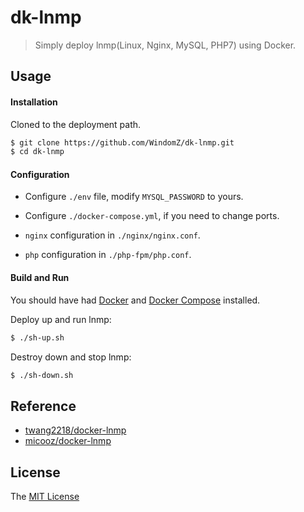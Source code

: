 # dk-lnmp

> Simply deploy lnmp(Linux, Nginx, MySQL, PHP7) using Docker.

## Usage

#### Installation

Cloned to the deployment path.

```bash
$ git clone https://github.com/WindomZ/dk-lnmp.git
$ cd dk-lnmp
```

#### Configuration

- Configure `./env` file, modify `MYSQL_PASSWORD` to yours.

- Configure `./docker-compose.yml`, if you need to change ports.

- `nginx` configuration in `./nginx/nginx.conf`.

- `php` configuration in `./php-fpm/php.conf`.

#### Build and Run

You should have had [Docker](https://docs.docker.com/) 
and [Docker Compose](https://docs.docker.com/compose/) installed.

Deploy up and run lnmp: 
```bash
$ ./sh-up.sh
```

Destroy down and stop lnmp: 
```bash
$ ./sh-down.sh
```

## Reference

- [twang2218/docker-lnmp](https://github.com/twang2218/docker-lnmp)
- [micooz/docker-lnmp](https://github.com/micooz/docker-lnmp)

## License

The [MIT License](https://github.com/WindomZ/dk-lnmp/blob/master/LICENSE)
